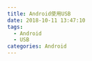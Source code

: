 ```yaml
---
title: Android使用USB
date: 2018-10-11 13:47:10
tags:
  - Android
  - USB
categories: Android
---
```





<!-- more -->